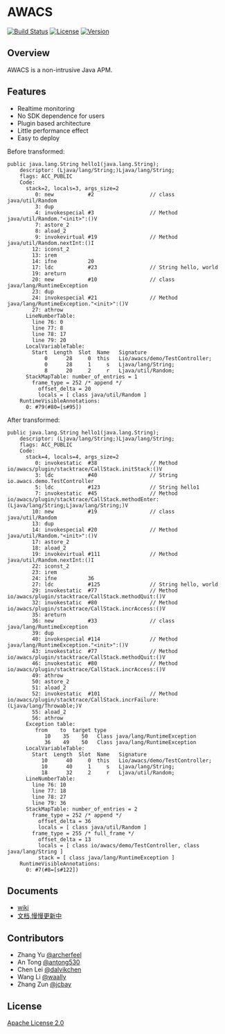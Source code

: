 # AWACS

[![Build Status](https://travis-ci.org/archerfeel/awacs.svg?branch=master)](https://travis-ci.org/archerfeel/awacs)
[![License](https://img.shields.io/badge/license-APACHE2-blue.svg)](https://github.com/archerfeel/awacs/blob/master/LICENSE)
[![Version](https://img.shields.io/badge/AWACS-0.2.5-orange.svg)](https://github.com/archerfeel/awacs/tree/0.2.5)


## Overview

AWACS is a non-intrusive Java APM.

## Features

* Realtime monitoring
* No SDK dependence for users
* Plugin based architecture
* Little performance effect
* Easy to deploy

Before transformed: 

```
public java.lang.String hello1(java.lang.String);
    descriptor: (Ljava/lang/String;)Ljava/lang/String;
    flags: ACC_PUBLIC
    Code:
      stack=2, locals=3, args_size=2
         0: new           #2                  // class java/util/Random
         3: dup
         4: invokespecial #3                  // Method java/util/Random."<init>":()V
         7: astore_2
         8: aload_2
         9: invokevirtual #19                 // Method java/util/Random.nextInt:()I
        12: iconst_2
        13: irem
        14: ifne          20
        17: ldc           #23                 // String hello, world
        19: areturn
        20: new           #10                 // class java/lang/RuntimeException
        23: dup
        24: invokespecial #21                 // Method java/lang/RuntimeException."<init>":()V
        27: athrow
      LineNumberTable:
        line 76: 0
        line 77: 8
        line 78: 17
        line 79: 20
      LocalVariableTable:
        Start  Length  Slot  Name   Signature
            0      28     0  this   Lio/awacs/demo/TestController;
            0      28     1     s   Ljava/lang/String;
            8      20     2     r   Ljava/util/Random;
      StackMapTable: number_of_entries = 1
        frame_type = 252 /* append */
          offset_delta = 20
          locals = [ class java/util/Random ]
    RuntimeVisibleAnnotations:
      0: #79(#80=[s#95])
```

After transformed:

```
public java.lang.String hello1(java.lang.String);
    descriptor: (Ljava/lang/String;)Ljava/lang/String;
    flags: ACC_PUBLIC
    Code:
      stack=4, locals=4, args_size=2
         0: invokestatic  #38                 // Method io/awacs/plugin/stacktrace/CallStack.initStack:()V
         3: ldc           #40                 // String io.awacs.demo.TestController
         5: ldc           #123                // String hello1
         7: invokestatic  #45                 // Method io/awacs/plugin/stacktrace/CallStack.methodEnter:(Ljava/lang/String;Ljava/lang/String;)V
        10: new           #19                 // class java/util/Random
        13: dup
        14: invokespecial #20                 // Method java/util/Random."<init>":()V
        17: astore_2
        18: aload_2
        19: invokevirtual #111                // Method java/util/Random.nextInt:()I
        22: iconst_2
        23: irem
        24: ifne          36
        27: ldc           #125                // String hello, world
        29: invokestatic  #77                 // Method io/awacs/plugin/stacktrace/CallStack.methodQuit:()V
        32: invokestatic  #80                 // Method io/awacs/plugin/stacktrace/CallStack.incrAccess:()V
        35: areturn
        36: new           #33                 // class java/lang/RuntimeException
        39: dup
        40: invokespecial #114                // Method java/lang/RuntimeException."<init>":()V
        43: invokestatic  #77                 // Method io/awacs/plugin/stacktrace/CallStack.methodQuit:()V
        46: invokestatic  #80                 // Method io/awacs/plugin/stacktrace/CallStack.incrAccess:()V
        49: athrow
        50: astore_2
        51: aload_2
        52: invokestatic  #101                // Method io/awacs/plugin/stacktrace/CallStack.incrFailure:(Ljava/lang/Throwable;)V
        55: aload_2
        56: athrow
      Exception table:
         from    to  target type
            10    35    50   Class java/lang/RuntimeException
            36    49    50   Class java/lang/RuntimeException
      LocalVariableTable:
        Start  Length  Slot  Name   Signature
           10      40     0  this   Lio/awacs/demo/TestController;
           10      40     1     s   Ljava/lang/String;
           18      32     2     r   Ljava/util/Random;
      LineNumberTable:
        line 76: 10
        line 77: 18
        line 78: 27
        line 79: 36
      StackMapTable: number_of_entries = 2
        frame_type = 252 /* append */
          offset_delta = 36
          locals = [ class java/util/Random ]
        frame_type = 255 /* full_frame */
          offset_delta = 13
          locals = [ class io/awacs/demo/TestController, class java/lang/String ]
          stack = [ class java/lang/RuntimeException ]
    RuntimeVisibleAnnotations:
      0: #7(#8=[s#122])
```

## Documents

* [wiki]()
* [文档,慢慢更新中]()

## Contributors

* Zhang Yu [@archerfeel](https://github.com/archerfeel)
* An Tong [@antong530](https://github.com/antong530)
* Chen Lei [@dalvikchen](https://github.com/dalvikchen)
* Wang Li [@waally](https://github.com/waally)
* Zhang Zun [@jcbay](https://github.com/jcbay)

## License

[Apache License 2.0](http://www.apache.org/licenses/LICENSE-2.0)

